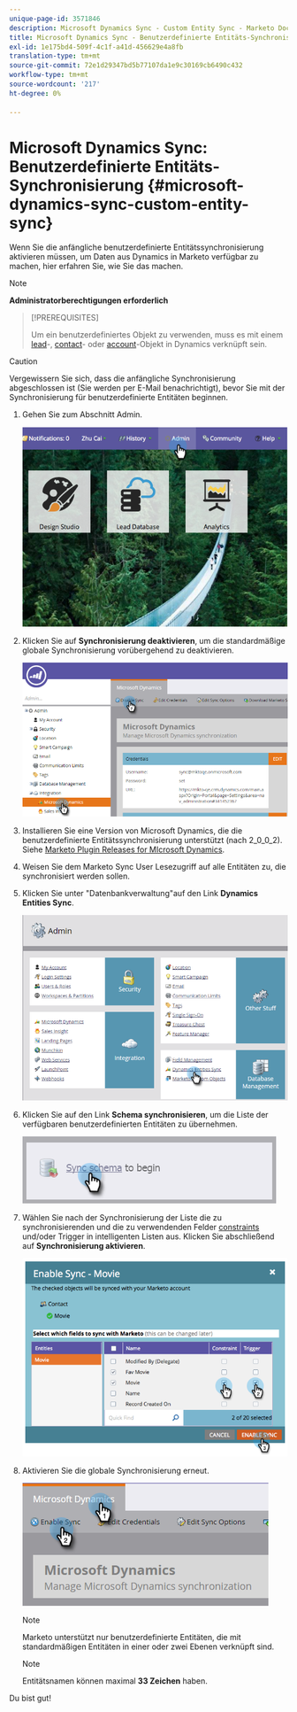 ```yaml
---
unique-page-id: 3571846
description: Microsoft Dynamics Sync - Custom Entity Sync - Marketo Docs - Produktdokumentation
title: Microsoft Dynamics Sync - Benutzerdefinierte Entitäts-Synchronisierung
exl-id: 1e175bd4-509f-4c1f-a41d-456629e4a8fb
translation-type: tm+mt
source-git-commit: 72e1d29347bd5b77107da1e9c30169cb6490c432
workflow-type: tm+mt
source-wordcount: '217'
ht-degree: 0%

---
```


# Microsoft Dynamics Sync: Benutzerdefinierte Entitäts-Synchronisierung {#microsoft-dynamics-sync-custom-entity-sync}

Wenn Sie die anfängliche benutzerdefinierte Entitätssynchronisierung aktivieren müssen, um Daten aus Dynamics in Marketo verfügbar zu machen, hier erfahren Sie, wie Sie das machen.

>[!NOTE]
>
>**Administratorberechtigungen erforderlich**

>[!PREREQUISITES]
>
>Um ein benutzerdefiniertes Objekt zu verwenden, muss es mit einem [lead](/help/marketo/product-docs/crm-sync/microsoft-dynamics-sync/microsoft-dynamics-sync-details/microsoft-dynamics-sync-lead-sync.md)-, [contact](/help/marketo/product-docs/crm-sync/microsoft-dynamics-sync/microsoft-dynamics-sync-details/microsoft-dynamics-sync-contact-sync.md)- oder [account](/help/marketo/product-docs/crm-sync/microsoft-dynamics-sync/microsoft-dynamics-sync-details/microsoft-dynamics-sync-account-sync.md)-Objekt in Dynamics verknüpft sein.

>[!CAUTION]
>
>Vergewissern Sie sich, dass die anfängliche Synchronisierung abgeschlossen ist (Sie werden per E-Mail benachrichtigt), bevor Sie mit der Synchronisierung für benutzerdefinierte Entitäten beginnen.

1. Gehen Sie zum Abschnitt Admin.

   ![](assets/image2014-10-20-14-3a32-3a16.png)

1. Klicken Sie auf **Synchronisierung deaktivieren**, um die standardmäßige globale Synchronisierung vorübergehend zu deaktivieren.

   ![](assets/image2015-11-10-9-3a0-3a6.png)

1. Installieren Sie eine Version von Microsoft Dynamics, die die benutzerdefinierte Entitätssynchronisierung unterstützt (nach 2_0_0_2). Siehe [Marketo Plugin Releases for MIcrosoft Dynamics](/help/marketo/product-docs/crm-sync/microsoft-dynamics-sync/marketo-plugin-releases-for-microsoft-dynamics.md).

1. Weisen Sie dem Marketo Sync User Lesezugriff auf alle Entitäten zu, die synchronisiert werden sollen.

1. Klicken Sie unter &quot;Datenbankverwaltung&quot;auf den Link **Dynamics Entities Sync**.

   ![](assets/image2015-11-10-9-3a6-3a55.png)

1. Klicken Sie auf den Link **Schema synchronisieren**, um die Liste der verfügbaren benutzerdefinierten Entitäten zu übernehmen.

   ![](assets/image2015-11-10-9-3a41-3a37.png)

1. Wählen Sie nach der Synchronisierung der Liste die zu synchronisierenden und die zu verwendenden Felder [constraints](/help/marketo/product-docs/core-marketo-concepts/smart-lists-and-static-lists/using-smart-lists/add-a-constraint-to-a-smart-list-filter.md) und/oder Trigger in intelligenten Listen aus. Klicken Sie abschließend auf **Synchronisierung aktivieren**.

   ![](assets/image2014-10-20-14-3a32-3a55.png)

1. Aktivieren Sie die globale Synchronisierung erneut.

   ![](assets/image2015-11-10-9-3a48-3a35.png)

   >[!NOTE]
   >
   >Marketo unterstützt nur benutzerdefinierte Entitäten, die mit standardmäßigen Entitäten in einer oder zwei Ebenen verknüpft sind.

   >[!NOTE]
   >
   >Entitätsnamen können maximal **33 Zeichen** haben.

Du bist gut!
